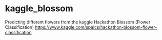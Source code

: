 # kaggle_blossom
Predicting different flowers from the kaggle Hackathon Blossom (Flower Classification)
https://www.kaggle.com/spaics/hackathon-blossom-flower-classification
